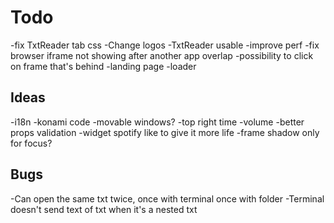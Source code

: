 # Todo

-fix TxtReader tab css
-Change logos
-TxtReader usable
-improve perf
-fix browser iframe not showing after another app overlap
-possibility to click on frame that's behind
-landing page
-loader

## Ideas

-i18n
-konami code
-movable windows?
-top right time
-volume
-better props validation
-widget spotify like to give it more life
-frame shadow only for focus?

## Bugs

-Can open the same txt twice, once with terminal once with folder
-Terminal doesn't send text of txt when it's a nested txt